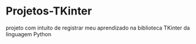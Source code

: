 # Projetos-TKinter
projeto com intuito de registrar meu aprendizado na biblioteca TKinter da linguagem Python
